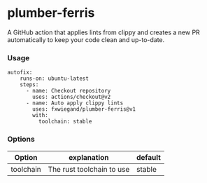 # plumber-ferris
A GitHub action that applies lints from clippy and creates a new PR automatically to keep your code clean and up-to-date.

### Usage

```
autofix:
    runs-on: ubuntu-latest
    steps:
      - name: Checkout repository
        uses: actions/checkout@v2
      - name: Auto apply clippy lints
        uses: fxwiegand/plumber-ferris@v1
        with:
          toolchain: stable
```

### Options

| Option    | explanation                                                                                                      | default |
|-----------|------------------------------------------------------------------------------------------------------------------|---------|
| toolchain | The rust toolchain to use                                                                                        | stable  |
